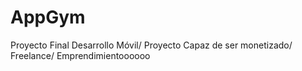 # AppGym
Proyecto Final Desarrollo Móvil/ Proyecto Capaz de ser monetizado/ Freelance/ Emprendimientoooooo
